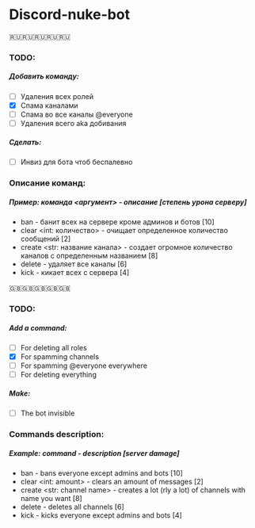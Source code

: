 # Discord-nuke-bot

:ru::ru::ru::ru::ru:

### TODO: 
##### Добавить команду:
- [ ] Удаления всех ролей
- [x] Спама каналами
- [ ] Спама во все каналы @everyone
- [ ] Удаления всего aka добивания

##### Сделать:
- [ ] Инвиз для бота чтоб беспалевно

### Описание команд:
##### Пример: команда <аргумент> - описание [степень урона серверу]
- ban - банит всех на сервере кроме админов и ботов [10]
- clear <int: количество> - очищает определенное количество сообщений [2]
- create <str: название канала> - создает огромное количество каналов с определенным названием [8]
- delete - удаляет все каналы [6]
- kick - кикает всех с сервера [4]


:uk::uk::uk::uk::uk:


### TODO: 
##### Add a command:
- [ ] For deleting all roles
- [x] For spamming channels
- [ ] For spamming @everyone everywhere
- [ ] For deleting everything

##### Make:
- [ ] The bot invisible

### Commands description:
##### Example: command <argument> - description [server damage]
- ban - bans everyone except admins and bots [10]
- clear <int: amount> - clears an amount of messages [2]
- create <str: channel name> - creates a lot (rly a lot) of channels with name you want [8]
- delete - deletes all channels [6]
- kick - kicks everyone except admins and bots [4]
